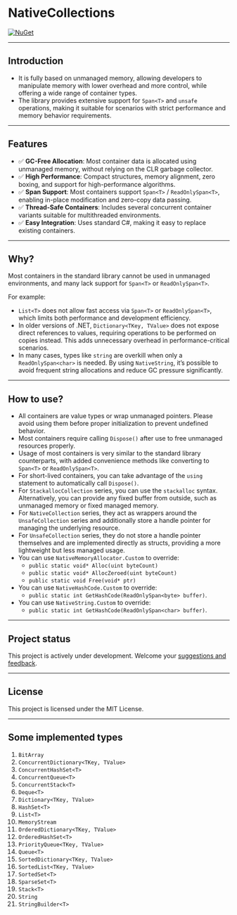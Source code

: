 # NativeCollections

[![NuGet](https://img.shields.io/nuget/v/NativeCollections.svg?style=flat-square)](https://www.nuget.org/packages/NativeCollections/)

---

## Introduction

- It is fully based on unmanaged memory, allowing developers to manipulate memory with lower overhead and more control, while offering a wide range of container types.
- The library provides extensive support for `Span<T>` and `unsafe` operations, making it suitable for scenarios with strict performance and memory behavior requirements.

---

## Features

- ✅ **GC-Free Allocation**: Most container data is allocated using unmanaged memory, without relying on the CLR garbage collector.
- ✅ **High Performance**: Compact structures, memory alignment, zero boxing, and support for high-performance algorithms.
- ✅ **Span Support**: Most containers support `Span<T>` / `ReadOnlySpan<T>`, enabling in-place modification and zero-copy data passing.
- ✅ **Thread-Safe Containers**: Includes several concurrent container variants suitable for multithreaded environments.
- ✅ **Easy Integration**: Uses standard C#, making it easy to replace existing containers.

---

## Why?

Most containers in the standard library cannot be used in unmanaged environments, and many lack support for `Span<T>` or `ReadOnlySpan<T>`.

For example:

- `List<T>` does not allow fast access via `Span<T>` or `ReadOnlySpan<T>`, which limits both performance and development efficiency.
- In older versions of .NET, `Dictionary<TKey, TValue>` does not expose direct references to values, requiring operations to be performed on copies instead. This adds unnecessary overhead in performance-critical scenarios.
- In many cases, types like `string` are overkill when only a `ReadOnlySpan<char>` is needed. By using `NativeString`, it’s possible to avoid frequent string allocations and reduce GC pressure significantly.

---

## How to use?

- All containers are value types or wrap unmanaged pointers. Please avoid using them before proper initialization to prevent undefined behavior.
- Most containers require calling `Dispose()` after use to free unmanaged resources properly.
- Usage of most containers is very similar to the standard library counterparts, with added convenience methods like converting to `Span<T>` or `ReadOnlySpan<T>`.
- For short-lived containers, you can take advantage of the `using` statement to automatically call `Dispose()`.
- For `StackallocCollection` series, you can use the `stackalloc` syntax. Alternatively, you can provide any fixed buffer from outside, such as unmanaged memory or fixed managed memory.
- For `NativeCollection` series, they act as wrappers around the `UnsafeCollection` series and additionally store a handle pointer for managing the underlying resource.
- For `UnsafeCollection` series, they do not store a handle pointer themselves and are implemented directly as structs, providing a more lightweight but less managed usage.
- You can use `NativeMemoryAllocator.Custom` to override:
  - `public static void* Alloc(uint byteCount)`
  - `public static void* AllocZeroed(uint byteCount)`
  - `public static void Free(void* ptr)`
- You can use `NativeHashCode.Custom` to override:
  - `public static int GetHashCode(ReadOnlySpan<byte> buffer)`.
- You can use `NativeString.Custom` to override:
  - `public static int GetHashCode(ReadOnlySpan<char> buffer)`.

---

## Project status

This project is actively under development. Welcome your [suggestions and feedback](https://github.com/Molth/NativeCollections/issues).

---

## License

This project is licensed under the MIT License.

---

## Some implemented types

1. `BitArray`
2. `ConcurrentDictionary<TKey, TValue>`
3. `ConcurrentHashSet<T>`
4. `ConcurrentQueue<T>`
5. `ConcurrentStack<T>`
6. `Deque<T>`
7. `Dictionary<TKey, TValue>`
8. `HashSet<T>`
9. `List<T>`
10. `MemoryStream`
11. `OrderedDictionary<TKey, TValue>`
12. `OrderedHashSet<T>`
13. `PriorityQueue<TKey, TValue>`
14. `Queue<T>`
15. `SortedDictionary<TKey, TValue>`
16. `SortedList<TKey, TValue>`
17. `SortedSet<T>`
18. `SparseSet<T>`
19. `Stack<T>`
20. `String`
21. `StringBuilder<T>`